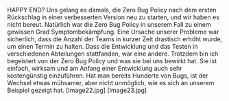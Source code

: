 ﻿HAPPY END?
Uns gelang es damals, die Zero Bug Policy nach dem ersten Rückschlag in einer verbesserten Version neu zu  starten, und wir haben es nicht bereut. Natürlich war die Zero Bug Policy in unserem Fall zu einem gewissen  Grad Symptombekämpfung. Eine Ursache unserer Probleme war sicherlich, dass die Anzahl der Teams in  kurzer Zeit drastisch erhöht wurde, um einen Termin zu halten. Dass die Entwicklung und das Testen in  verschiedenen Abteilungen stattfanden, war eine andere.
Trotzdem bin ich begeistert von der Zero Bug Policy und was sie bei uns bewirkt hat. Sie ist einfach, wirksam  und am Anfang einer Entwicklung auch sehr kostengünstig einzuführen. Hat man bereits Hunderte von  Bugs, ist der Wechsel etwas mühsamer, aber nicht unmöglich, wie es sich an unserem Beispiel gezeigt hat.
[Image22.jpg] [Image23.jpg]